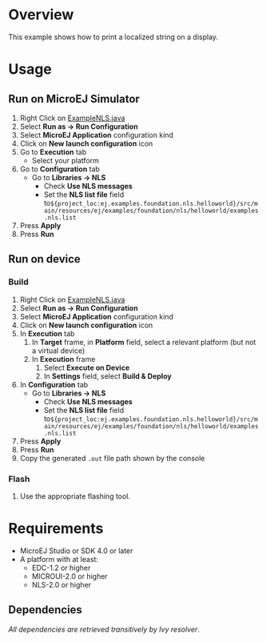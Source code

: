 # Overview
This example shows how to print a localized string on a display.

# Usage
## Run on MicroEJ Simulator
1. Right Click on [ExampleNLS.java](ej.examples.foundation.nls.helloworld/src/main/java/ej/examples/foundation/nls/helloworld/ExampleNLS.java)
1. Select **Run as -> Run Configuration** 
1. Select **MicroEJ Application** configuration kind
1. Click on **New launch configuration** icon
1. Go to **Execution** tab
	* Select your platform 
1. Go to **Configuration** tab
	* Go to **Libraries -> NLS**
		* Check **Use NLS messages**
		* Set the **NLS list file** field to`${project_loc:ej.examples.foundation.nls.helloworld}/src/main/resources/ej/examples/foundation/nls/helloworld/examples.nls.list`
1. Press **Apply**
1. Press **Run**


## Run on device
### Build
1. Right Click on [ExampleNLS.java](ej.examples.foundation.nls.helloworld/src/main/java/ej/examples/foundation/nls/helloworld/ExampleNLS.java)
1. Select **Run as -> Run Configuration**
1. Select **MicroEJ Application** configuration kind
1. Click on **New launch configuration** icon
1. In **Execution** tab
	1. In **Target** frame, in **Platform** field, select a relevant platform (but not a virtual device)
	1. In **Execution** frame
		1. Select **Execute on Device**
		2. In **Settings** field, select **Build & Deploy**
1. In **Configuration** tab
	* Go to **Libraries -> NLS**
		* Check **Use NLS messages**
		* Set the **NLS list file** field to`${project_loc:ej.examples.foundation.nls.helloworld}/src/main/resources/ej/examples/foundation/nls/helloworld/examples.nls.list`
1. Press **Apply**
1. Press **Run**
1. Copy the generated `.out` file path shown by the console

### Flash
1. Use the appropriate flashing tool.

# Requirements
* MicroEJ Studio or SDK 4.0 or later
* A platform with at least:
	* EDC-1.2 or higher
	* MICROUI-2.0 or higher
	* NLS-2.0 or higher

## Dependencies
_All dependencies are retrieved transitively by Ivy resolver_.